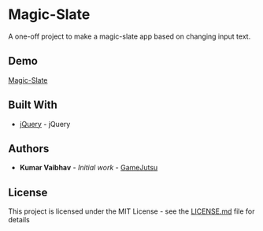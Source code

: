 # Magic-Slate

A one-off project to make a magic-slate app based on changing input text.

## Demo

[Magic-Slate](https://gamejutsu-slate.netlify.app)

## Built With

* [jQuery](https://jquery.com/) - jQuery

## Authors

* **Kumar Vaibhav** - *Initial work* - [GameJutsu](https://github.com/gamejutsu)

## License

This project is licensed under the MIT License - see the [LICENSE.md](LICENSE.md) file for details

